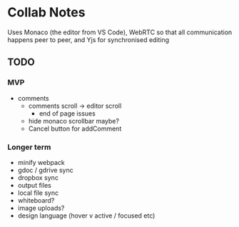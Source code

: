 Collab Notes
============

Uses Monaco (the editor from VS Code), WebRTC so that all communication happens peer to peer, and Yjs for synchronised editing

TODO
----
### MVP
- comments
  - comments scroll -> editor scroll
    - end of page issues
  - hide monaco scrollbar maybe?
  - Cancel button for addComment

### Longer term
- minify webpack
- gdoc / gdrive sync
- dropbox sync
- output files
- local file sync
- whiteboard?
- image uploads?
- design language (hover v active / focused etc)
